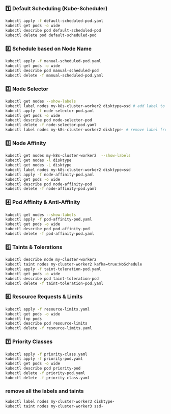

### 1️⃣ Default Scheduling (Kube-Scheduler)

```bash
kubectl apply -f default-scheduled-pod.yaml
kubectl get pods -o wide
kubectl describe pod default-scheduled-pod
kubectl delete pod default-scheduled-pod
```

### 8️⃣ Schedule based on Node Name

```bash
kubectl apply -f manual-scheduled-pod.yaml
kubectl get pods -o wide
kubectl describe pod manual-scheduled-pod
kubectl delete -f manual-scheduled-pod.yaml
```

### 2️⃣ Node Selector

```bash
kubectl get nodes --show-labels
kubectl label nodes my-k8s-cluster-worker2 disktype=ssd # add label to node
kubectl apply -f node-selector-pod.yaml
kubectl get pods -o wide
kubectl describe pod node-selector-pod
kubectl delete -f node-selector-pod.yaml
kubectl label nodes my-k8s-cluster-worker2 disktype- # remove label from node
```


### 3️⃣ Node Affinity

```bash
kubectl get nodes my-k8s-cluster-worker2  --show-labels
kubectl get nodes -l disktype
kubectl get nodes -L disktype
kubectl label nodes my-k8s-cluster-worker2 disktype=ssd
kubectl apply -f node-affinity-pod.yaml
kubectl get pods -o wide
kubectl describe pod node-affinity-pod
kubectl delete -f node-affinity-pod.yaml
```

### 4️⃣ Pod Affinity & Anti-Affinity


```bash
kubectl get nodes --show-labels
kubectl apply -f pod-affinity-pod.yaml
kubectl get pods -o wide
kubectl describe pod pod-affinity-pod
kubectl delete -f pod-affinity-pod.yaml
```

### 5️⃣ Taints & Tolerations

```bash
kubectl describe node my-cluster-worker2
kubectl taint nodes my-cluster-worker2 kafka=true:NoSchedule
kubectl apply -f taint-toleration-pod.yaml
kubectl get pods -o wide
kubectl describe pod taint-toleration-pod
kubectl delete -f taint-toleration-pod.yaml
```

### 6️⃣ Resource Requests & Limits

```bash
kubectl apply -f resource-limits.yaml
kubectl get pods -o wide
kubectl top pods
kubectl describe pod resource-limits
kubectl delete -f resource-limits.yaml

```


### 7️⃣ Priority Classes

```bash
kubectl apply -f priority-class.yaml
kubectl apply -f priority-pod.yaml
kubectl get pods -o wide
kubectl describe pod priority-pod
kubectl delete -f priority-pod.yaml
kubectl delete -f priority-class.yaml
```


### remove all the labels and taints

```bash
kubectl label nodes my-cluster-worker3 disktype-
kubectl taint nodes my-cluster-worker3 ssd-
```